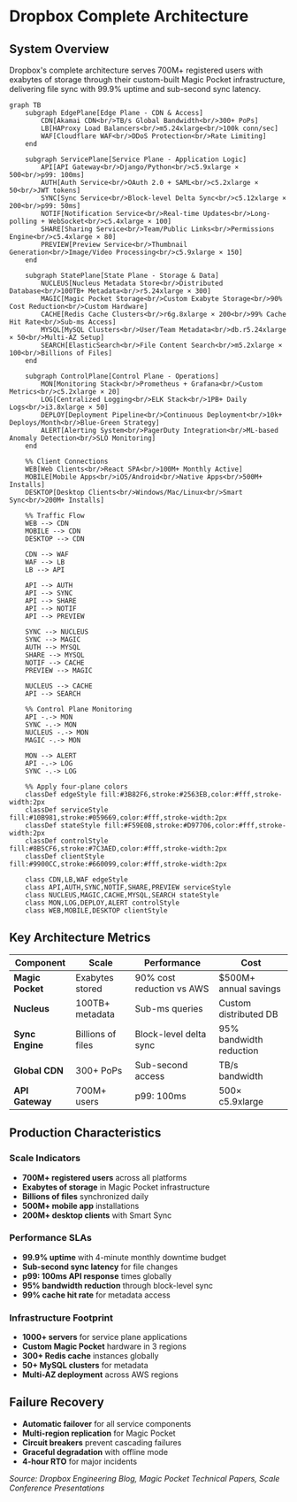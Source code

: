 # Dropbox Complete Architecture

## System Overview

Dropbox's complete architecture serves 700M+ registered users with exabytes of storage through their custom-built Magic Pocket infrastructure, delivering file sync with 99.9% uptime and sub-second sync latency.

```mermaid
graph TB
    subgraph EdgePlane[Edge Plane - CDN & Access]
        CDN[Akamai CDN<br/>TB/s Global Bandwidth<br/>300+ PoPs]
        LB[HAProxy Load Balancers<br/>m5.24xlarge<br/>100k conn/sec]
        WAF[Cloudflare WAF<br/>DDoS Protection<br/>Rate Limiting]
    end

    subgraph ServicePlane[Service Plane - Application Logic]
        API[API Gateway<br/>Django/Python<br/>c5.9xlarge × 500<br/>p99: 100ms]
        AUTH[Auth Service<br/>OAuth 2.0 + SAML<br/>c5.2xlarge × 50<br/>JWT tokens]
        SYNC[Sync Service<br/>Block-level Delta Sync<br/>c5.12xlarge × 200<br/>p99: 50ms]
        NOTIF[Notification Service<br/>Real-time Updates<br/>Long-polling + WebSocket<br/>c5.4xlarge × 100]
        SHARE[Sharing Service<br/>Team/Public Links<br/>Permissions Engine<br/>c5.4xlarge × 80]
        PREVIEW[Preview Service<br/>Thumbnail Generation<br/>Image/Video Processing<br/>c5.9xlarge × 150]
    end

    subgraph StatePlane[State Plane - Storage & Data]
        NUCLEUS[Nucleus Metadata Store<br/>Distributed Database<br/>100TB+ Metadata<br/>r5.24xlarge × 300]
        MAGIC[Magic Pocket Storage<br/>Custom Exabyte Storage<br/>90% Cost Reduction<br/>Custom Hardware]
        CACHE[Redis Cache Clusters<br/>r6g.8xlarge × 200<br/>99% Cache Hit Rate<br/>Sub-ms Access]
        MYSQL[MySQL Clusters<br/>User/Team Metadata<br/>db.r5.24xlarge × 50<br/>Multi-AZ Setup]
        SEARCH[ElasticSearch<br/>File Content Search<br/>m5.2xlarge × 100<br/>Billions of Files]
    end

    subgraph ControlPlane[Control Plane - Operations]
        MON[Monitoring Stack<br/>Prometheus + Grafana<br/>Custom Metrics<br/>c5.2xlarge × 20]
        LOG[Centralized Logging<br/>ELK Stack<br/>1PB+ Daily Logs<br/>i3.8xlarge × 50]
        DEPLOY[Deployment Pipeline<br/>Continuous Deployment<br/>10k+ Deploys/Month<br/>Blue-Green Strategy]
        ALERT[Alerting System<br/>PagerDuty Integration<br/>ML-based Anomaly Detection<br/>SLO Monitoring]
    end

    %% Client Connections
    WEB[Web Clients<br/>React SPA<br/>100M+ Monthly Active]
    MOBILE[Mobile Apps<br/>iOS/Android<br/>Native Apps<br/>500M+ Installs]
    DESKTOP[Desktop Clients<br/>Windows/Mac/Linux<br/>Smart Sync<br/>200M+ Installs]

    %% Traffic Flow
    WEB --> CDN
    MOBILE --> CDN
    DESKTOP --> CDN

    CDN --> WAF
    WAF --> LB
    LB --> API

    API --> AUTH
    API --> SYNC
    API --> SHARE
    API --> NOTIF
    API --> PREVIEW

    SYNC --> NUCLEUS
    SYNC --> MAGIC
    AUTH --> MYSQL
    SHARE --> MYSQL
    NOTIF --> CACHE
    PREVIEW --> MAGIC

    NUCLEUS --> CACHE
    API --> SEARCH

    %% Control Plane Monitoring
    API -.-> MON
    SYNC -.-> MON
    NUCLEUS -.-> MON
    MAGIC -.-> MON

    MON --> ALERT
    API -.-> LOG
    SYNC -.-> LOG

    %% Apply four-plane colors
    classDef edgeStyle fill:#3B82F6,stroke:#2563EB,color:#fff,stroke-width:2px
    classDef serviceStyle fill:#10B981,stroke:#059669,color:#fff,stroke-width:2px
    classDef stateStyle fill:#F59E0B,stroke:#D97706,color:#fff,stroke-width:2px
    classDef controlStyle fill:#8B5CF6,stroke:#7C3AED,color:#fff,stroke-width:2px
    classDef clientStyle fill:#9900CC,stroke:#660099,color:#fff,stroke-width:2px

    class CDN,LB,WAF edgeStyle
    class API,AUTH,SYNC,NOTIF,SHARE,PREVIEW serviceStyle
    class NUCLEUS,MAGIC,CACHE,MYSQL,SEARCH stateStyle
    class MON,LOG,DEPLOY,ALERT controlStyle
    class WEB,MOBILE,DESKTOP clientStyle
```

## Key Architecture Metrics

| Component | Scale | Performance | Cost |
|-----------|-------|-------------|------|
| **Magic Pocket** | Exabytes stored | 90% cost reduction vs AWS | $500M+ annual savings |
| **Nucleus** | 100TB+ metadata | Sub-ms queries | Custom distributed DB |
| **Sync Engine** | Billions of files | Block-level delta sync | 95% bandwidth reduction |
| **Global CDN** | 300+ PoPs | Sub-second access | TB/s bandwidth |
| **API Gateway** | 700M+ users | p99: 100ms | 500× c5.9xlarge |

## Production Characteristics

### Scale Indicators
- **700M+ registered users** across all platforms
- **Exabytes of storage** in Magic Pocket infrastructure
- **Billions of files** synchronized daily
- **500M+ mobile app** installations
- **200M+ desktop clients** with Smart Sync

### Performance SLAs
- **99.9% uptime** with 4-minute monthly downtime budget
- **Sub-second sync latency** for file changes
- **p99: 100ms API response** times globally
- **95% bandwidth reduction** through block-level sync
- **99% cache hit rate** for metadata access

### Infrastructure Footprint
- **1000+ servers** for service plane applications
- **Custom Magic Pocket** hardware in 3 regions
- **300+ Redis cache** instances globally
- **50+ MySQL clusters** for metadata
- **Multi-AZ deployment** across AWS regions

## Failure Recovery
- **Automatic failover** for all service components
- **Multi-region replication** for Magic Pocket
- **Circuit breakers** prevent cascading failures
- **Graceful degradation** with offline mode
- **4-hour RTO** for major incidents

*Source: Dropbox Engineering Blog, Magic Pocket Technical Papers, Scale Conference Presentations*